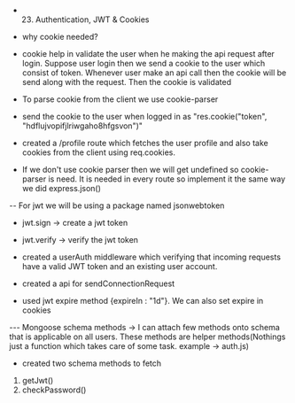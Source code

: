 - 23. Authentication, JWT & Cookies

- why cookie needed?
- cookie help in validate the user when he making the api request after login. Suppose user login then we send a cookie to the user which consist of token. Whenever user make an api call then the cookie will be send along with the request. Then the cookie is validated 

- To parse cookie from the client we use cookie-parser
- send the cookie to the user when logged in as "res.cookie("token", "hdflujvopifjlriwgaho8hfgsvon")"
- created a /profile route which fetches the user profile and also take cookies from the client using req.cookies.
- If we don't use cookie parser then we will get undefined so cookie-parser is need. It is needed in every route so implement it the same way we did express.json()

-- For jwt we will be using a package named jsonwebtoken
- jwt.sign -> create a jwt token
- jwt.verify -> verify the jwt token

- created a userAuth middleware which verifying that incoming requests have a valid JWT token and an existing user account.

- created a api for sendConnectionRequest 
- used jwt expire method {expireIn : "1d"}. We can also set expire in cookies

--- Mongoose schema methods -> I can attach few methods onto schema that is applicable on all users. These methods are helper methods(Nothings just a function which takes care of some task. example -> auth.js)
- created two schema methods to fetch
1. getJwt()
2. checkPassword()
